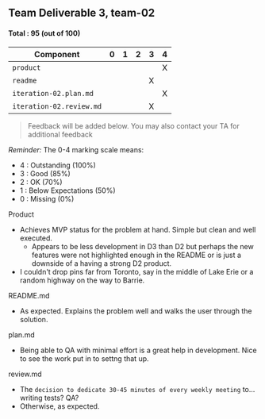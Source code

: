## Team Deliverable 3, team-02

#### Total : 95 (out of 100)

| Component   | 0    |  1   |  2   |  3   |  4   |
| ----------- | ---- | ---- | ---- | ---- | ---- |
| `product` |   |   |   |   | X |
| `readme` |   |   |   | X |   |
| `iteration-02.plan.md`   |   |   |   |   | X |
| `iteration-02.review.md` |   |   |   | X |   |


 > Feedback will be added below. You may also contact your TA for additional feedback

_Reminder:_ The 0-4 marking scale means:

 * 4 : Outstanding (100%)
 * 3 : Good (85%)
 * 2 : OK (70%)
 * 1 : Below Expectations (50%)
 * 0 : Missing (0%)

Product
- Achieves MVP status for the problem at hand. Simple but clean and well executed.
  - Appears to be less development in D3 than D2 but perhaps the new features were not highlighted enough in the README or is just a downside of a having a strong D2 product.
- I couldn't drop pins far from Toronto, say in the middle of Lake Erie or a random highway on the way to Barrie.

README.md
- As expected. Explains the problem well and walks the user through the solution.

plan.md
- Being able to QA with minimal effort is a great help in development. Nice to see the work put in to settng that up.

review.md
- The `decision to dedicate 30-45 minutes of every weekly meeting` to... writing tests? QA? 
- Otherwise, as expected.
